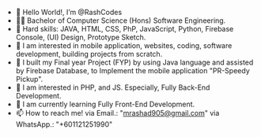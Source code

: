 - 👋 Hello World!, I’m @RashCodes
- 👨‍🎓 Bachelor of Computer Science (Hons) Software Engineering.
- 💞️ Hard skills: JAVA, HTML, CSS, PhP, JavaScript, Python, Firebase Console, (UI) Design, Prototype Sketch. 
- 📱 I am interested in mobile application, websites, coding, software development, building projects from scratch.
- 📱 I built my Final year Project (FYP) by using Java language and assisted by Firebase Database, to Implement the mobile application "PR-Speedy Pickup".
- 👀 I am interested in PHP, and JS. Especially, Fully Back-End Development.
- 🌱 I am currently learning Fully Front-End Development.
- 📫 How to reach me! via Email.: "mrashad905@gmail.com" via WhatsApp.: "+601121251990"

<!---
RashCodes/RashCodes is a ✨ special ✨ repository because its `README.md` (this file) appears on your GitHub profile.
You can click the Preview link to take a look at your changes.
--->
